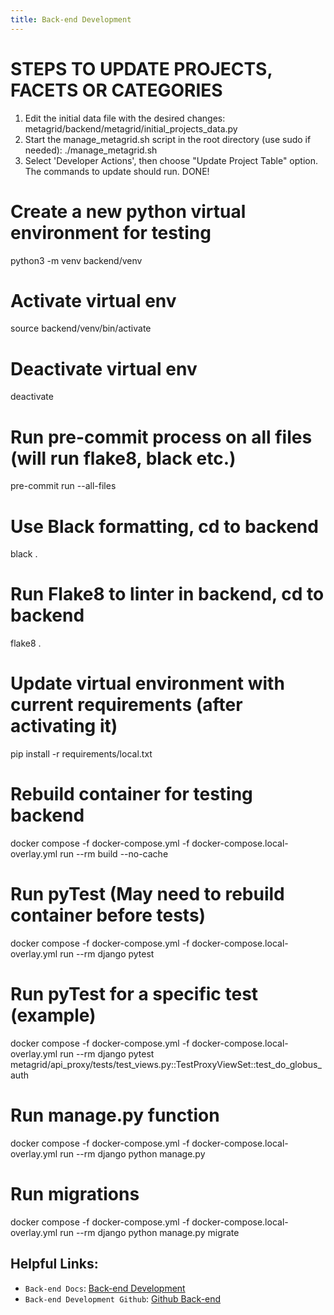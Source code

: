 ```yaml
---
title: Back-end Development
---
```


# STEPS TO UPDATE PROJECTS, FACETS OR CATEGORIES

1. Edit the initial data file with the desired changes: metagrid/backend/metagrid/initial_projects_data.py
2. Start the manage_metagrid.sh script in the root directory (use sudo if needed): ./manage_metagrid.sh
3. Select 'Developer Actions', then choose "Update Project Table" option. The commands to update should run.
DONE!

# Create a new python virtual environment for testing

python3 -m venv backend/venv

# Activate virtual env

source backend/venv/bin/activate

# Deactivate virtual env

deactivate

# Run pre-commit process on all files (will run flake8, black etc.)

pre-commit run --all-files

# Use Black formatting, cd to backend

black .

# Run Flake8 to linter in backend, cd to backend

flake8 .

# Update virtual environment with current requirements (after activating it)

pip install -r requirements/local.txt

# Rebuild container for testing backend

docker compose -f docker-compose.yml -f docker-compose.local-overlay.yml run --rm build --no-cache

# Run pyTest (May need to rebuild container before tests)

docker compose -f docker-compose.yml -f docker-compose.local-overlay.yml run --rm django pytest

# Run pyTest for a specific test (example)

docker compose -f docker-compose.yml -f docker-compose.local-overlay.yml run --rm django pytest metagrid/api_proxy/tests/test_views.py::TestProxyViewSet::test_do_globus_auth

# Run manage.py function

docker compose -f docker-compose.yml -f docker-compose.local-overlay.yml run --rm django python manage.py

# Run migrations

docker compose -f docker-compose.yml -f docker-compose.local-overlay.yml run --rm django python manage.py migrate

## Helpful Links:

* `Back-end Docs`: [Back-end Development](https://metagrid.readthedocs.io/en/latest/contributors/backend_development/)
* `Back-end Development Github`: [Github Back-end](https://github.com/esgf2-us/metagrid/tree/master/backend)